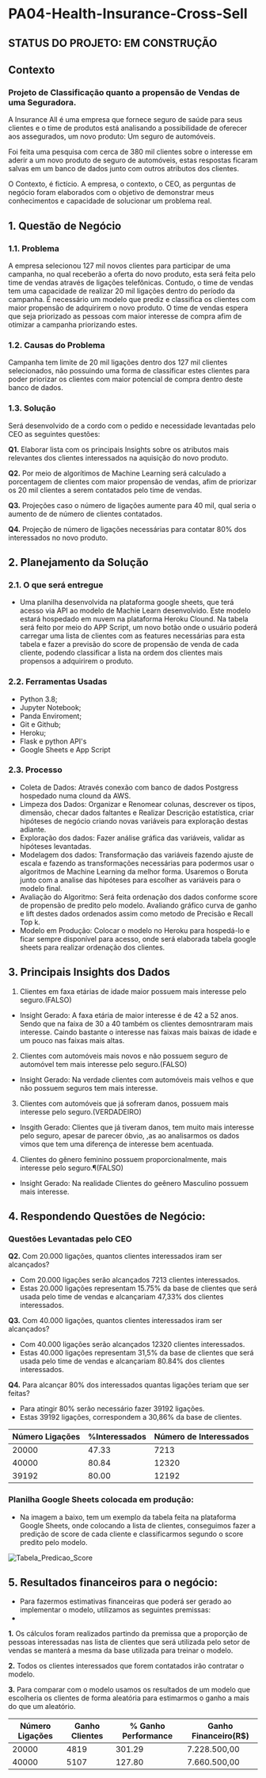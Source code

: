 # PA04-Health-Insurance-Cross-Sell
## STATUS DO PROJETO: EM CONSTRUÇÃO

## Contexto
### Projeto de Classificação quanto a propensão de Vendas de uma Seguradora.

 A Insurance All é uma empresa que fornece seguro de saúde para seus clientes e o time de produtos está analisando a possibilidade de oferecer aos assegurados, um novo produto: Um seguro de automóveis.

Foi feita uma pesquisa com cerca de 380 mil clientes sobre o interesse em aderir a um novo produto de seguro de automóveis, estas respostas ficaram salvas em um banco de dados junto com outros atributos dos clientes.

O Contexto, é fictício. A empresa, o contexto, o CEO, as perguntas de negócio foram elaborados com o objetivo de demonstrar meus conhecimentos e capacidade de solucionar um problema real.

## 1. Questão de Negócio

### 1.1. Problema 

A empresa selecionou 127 mil novos clientes para participar de uma campanha, no qual receberão a oferta do novo produto, esta será feita pelo time de vendas através de ligações telefônicas. 
Contudo, o time de vendas tem uma capacidade de realizar 20 mil ligações dentro do período da campanha.
É necessário um modelo que prediz e classifica os clientes com maior propensão de adquirirem o novo produto. O time de vendas espera que seja priorizado as pessoas com maior interesse de compra afim de otimizar a campanha priorizando estes. 
 
### 1.2. Causas do Problema

Campanha tem limite de 20 mil ligações dentro dos 127 mil clientes selecionados, não possuindo uma forma de classificar estes clientes para poder priorizar os clientes com maior potencial de compra dentro deste banco de dados. 



### 1.3. Solução 

Será desenvolvido de a cordo com o pedido e necessidade levantadas pelo CEO as seguintes questões:

<b>Q1.</b> Elaborar lista com os principais Insights sobre os atributos mais relevantes dos clientes interessados na aquisição do novo produto.

<b>Q2.</b> Por meio de algorítimos de Machine Learning será calculado a porcentagem de clientes com maior propensão de vendas, afim de priorizar os 20 mil clientes a serem contatados pelo time de vendas.

<b>Q3.</b> Projeções caso o número de ligações aumente para 40 mil, qual seria o aumento de  de número de clientes contatados.

<b>Q4.</b> Projeção de número de ligações necessárias para contatar 80% dos interessados no novo produto. 
 
## 2. Planejamento da Solução

### 2.1. O que será entregue

- Uma planilha desenvolvida na plataforma google sheets, que terá acesso via API ao modelo de Machie Learn desenvolvido. Este modelo estará hospedado em nuvem na plataforma Heroku Clound. Na tabela será feito por meio do APP Script, um novo botão onde o usuário poderá carregar uma lista de clientes com as features necessárias para esta tabela e fazer a previsão do score de propensão de venda de cada cliente, podendo classificar a lista na ordem dos clientes mais propensos a adquirirem o produto. 
### 2.2. Ferramentas Usadas

- Python 3.8;
- Jupyter Notebook;
- Panda Enviroment;
- Git e Github;
- Heroku;
- Flask e python API's
- Google Sheets e App Script

### 2.3. Processo 

- Coleta de Dados: Através conexão com banco de dados Postgress hospedado numa clound da AWS.
- Limpeza dos Dados: Organizar e Renomear colunas, descrever os tipos, dimensão, checar dados faltantes e Realizar Descrição estatística, criar hipóteses de negócio criando novas variáveis para exploração destas adiante.
- Exploração dos dados: Fazer análise gráfica das variáveis, validar as hipóteses levantadas.
- Modelagem dos dados: Transformação das variáveis fazendo ajuste de escala e fazendo as transformações necessárias para podermos usar o algoritmos de Machine Learning da melhor forma. Usaremos o Boruta junto com a analise das hipóteses para escolher as variáveis para o modelo final.
- Avaliação do Algoritmo: Será feita ordenação dos dados conforme score de propensão de predito pelo modelo. Avaliando gráfico curva de ganho e lift destes dados ordenados assim como metodo de Precisão e Recall Top k. 
- Modelo em Produção: Colocar o  modelo no Heroku para hospedá-lo e ficar sempre disponível para acesso, onde será elaborada tabela google sheets para realizar ordenação dos clientes. 

## 3. Principais Insights dos Dados

1. Clientes em faxa etárias de idade maior possuem mais interesse pelo seguro.(FALSO)
- Insight Gerado: A faxa etária de maior interesse é de 42 a 52 anos. Sendo que na faixa de 30 a 40 também os clientes demosntraram mais interesse. Caindo bastante o interesse nas faixas mais baixas de idade e um pouco nas faixas mais altas.

2. Clientes com automóveis mais novos e não possuem seguro de automóvel tem mais interesse pelo seguro.(FALSO)
- Insight Gerado: Na verdade clientes com automóveis mais velhos e que não possuem seguros tem mais interesse.

3. Clientes com automóveis que já sofreram danos, possuem mais interesse pelo seguro.(VERDADEIRO)
- Insgith Gerado: Clientes que já tiveram danos, tem muito mais interesse pelo seguro, apesar de parecer óbvio, ,as ao analisarmos os dados vimos que tem uma diferença de interesse bem acentuada. 

4.  Clientes do gênero feminino possuem proporcionalmente, mais interesse pelo seguro.¶(FALSO)
- Insight Gerado: Na realidade Clientes do geênero Masculino possuem mais interesse.

## 4. Respondendo Questões de Negócio:

### Questões Levantadas pelo CEO

<b>Q2.</b> Com 20.000 ligações, quantos clientes interessados iram ser alcançados?

- Com 20.000 ligações serão alcançados 7213 clientes interessados. 
- Estas 20.000 ligações representam 15.75% da base de clientes que será usada pelo time de vendas e alcançariam 47,33% dos clientes interessados.

<b>Q3.</b> Com 40.000 ligações, quantos clientes interessados iram ser alcançados?

- Com 40.000 ligações serão alcançados 12320 clientes interessados. 
- Estas 40.000 ligações representam 31,5% da base de clientes que será usada pelo time de vendas e alcançariam 80.84% dos clientes interessados.

<b>Q4.</b> Para alcançar 80% dos interessados quantas ligações teriam que ser feitas?

- Para atingir 80% serão necessário fazer 39192 ligações.
- Estas 39192 ligações, correspondem a 30,86% da base de clientes. 



| Número Ligações |  %Interessados  | Número de Interessados |
| ------------------- | ------------------- | ------------------- |
|  20000 |  47.33 | 7213 |
|  40000 |  80.84 | 12320 |
|  39192 |  80.00 | 12192 |

### Planilha Google Sheets colocada em produção:

- Na imagem a baixo, tem um exemplo da tabela feita na plataforma Google Sheets, onde colocando a lista de clientes, conseguimos fazer a predição de score de cada cliente e classificarmos segundo o score predito pelo modelo. 

![Tabela_Predicao_Score](https://user-images.githubusercontent.com/94136773/156259601-7aba2ecf-bee4-4897-bba4-0983d4490751.jpg)


## 5. Resultados financeiros para o negócio:

- Para fazermos estimativas financeiras que poderá ser gerado ao implementar o modelo, utilizamos as seguintes premissas:
- 
<b>1.</b> Os cálculos foram realizados partindo da premissa que a proporção de pessoas interessadas nas lista de clientes que será utilizada pelo setor de vendas se manterá a mesma da base utilizada para treinar o modelo.

<b>2.</b>  Todos os clientes interessados que forem contatados irão contratar o modelo.

<b>3.</b>  Para comparar com o modelo usamos os resultados de um modelo que escolheria os clientes de forma aleatória para estimarmos o ganho a mais do que um aleatório.


| Número Ligações |  Ganho  Clientes | % Ganho Performance |Ganho Financeiro(R$)|
| ------------------- | ------------------- | ------------------- |-------------------|
|  20000 |  4819 | 301.29 |7.228.500,00|
|  40000 |  5107  | 127.80 |7.660.500,00|





